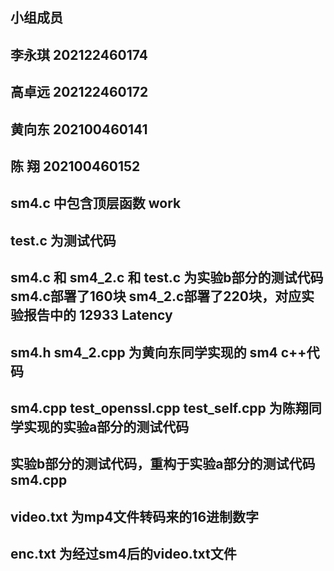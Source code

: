 ## 小组成员
## 李永琪 202122460174 
## 高卓远 202122460172 
## 黄向东 202100460141 
## 陈  翔 202100460152

## sm4.c 中包含顶层函数 work
## test.c 为测试代码
## sm4.c 和 sm4_2.c 和 test.c 为实验b部分的测试代码 sm4.c部署了160块 sm4_2.c部署了220块，对应实验报告中的 12933 Latency
## sm4.h sm4_2.cpp 为黄向东同学实现的 sm4 c++代码
## sm4.cpp test_openssl.cpp test_self.cpp 为陈翔同学实现的实验a部分的测试代码
## 实验b部分的测试代码，重构于实验a部分的测试代码 sm4.cpp
## video.txt 为mp4文件转码来的16进制数字
## enc.txt 为经过sm4后的video.txt文件
